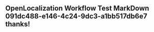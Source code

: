 <properties
ms.topic="hero-topic"
ms.test1="hero-topic"
ms.test2="test"/>

## OpenLocalization Workflow Test MarkDown 091dc488-e146-4c24-9dc3-a1bb517db6e7 thanks!
